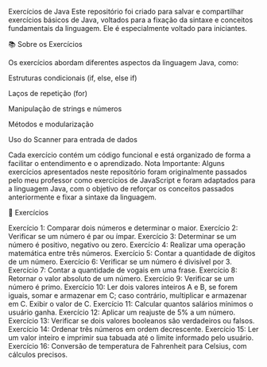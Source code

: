 Exercícios de Java
Este repositório foi criado para salvar e compartilhar exercícios básicos de Java, voltados para a fixação da sintaxe e conceitos fundamentais da linguagem. Ele é especialmente voltado para iniciantes.

📚 Sobre os Exercícios

Os exercícios abordam diferentes aspectos da linguagem Java, como:

Estruturas condicionais (if, else, else if)

Laços de repetição (for)

Manipulação de strings e números

Métodos e modularização

Uso do Scanner para entrada de dados

Cada exercício contém um código funcional e está organizado de forma a facilitar o entendimento e o aprendizado. Nota Importante: Alguns exercícios apresentados neste repositório foram originalmente passados pelo meu professor como exercícios de JavaScript e foram adaptados para a linguagem Java, com o objetivo de reforçar os conceitos passados anteriormente e fixar a sintaxe da linguagem.

📘 Exercícios

Exercício 1: Comparar dois números e determinar o maior.
Exercício 2: Verificar se um número é par ou ímpar.
Exercício 3: Determinar se um número é positivo, negativo ou zero.
Exercício 4: Realizar uma operação matemática entre três números.
Exercício 5: Contar a quantidade de dígitos de um número.
Exercício 6: Verificar se um número é divisível por 3.
Exercício 7: Contar a quantidade de vogais em uma frase.
Exercício 8: Retornar o valor absoluto de um número.
Exercício 9: Verificar se um número é primo.
Exercício 10: Ler dois valores inteiros A e B, se forem iguais, somar e armazenar em C; caso contrário, multiplicar e armazenar em C. 
Exibir o valor de C.
Exercício 11: Calcular quantos salários mínimos o usuário ganha.
Exercício 12: Aplicar um reajuste de 5% a um número.
Exercício 13: Verificar se dois valores booleanos são verdadeiros ou falsos.
Exercício 14: Ordenar três números em ordem decrescente.
Exercício 15: Ler um valor inteiro e imprimir sua tabuada até o limite informado pelo usuário.
Exercício 16: Conversão de temperatura de Fahrenheit para Celsius, com cálculos precisos.
